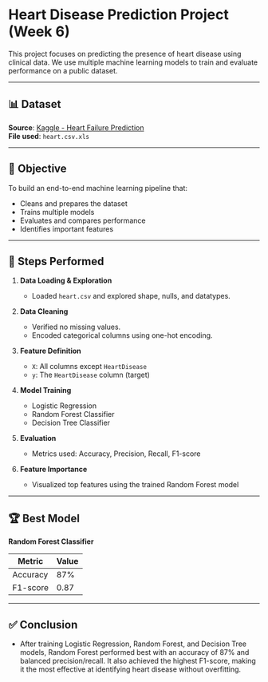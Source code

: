 # Heart Disease Prediction Project (Week 6)

This project focuses on predicting the presence of heart disease using clinical data. We use multiple machine learning models to train and evaluate performance on a public dataset.

---

## 📊 Dataset

**Source**: [Kaggle - Heart Failure Prediction](https://www.kaggle.com/datasets/fedesoriano/heart-failure-prediction)  
**File used**: `heart.csv.xls`

---

## 🎯 Objective

To build an end-to-end machine learning pipeline that:
- Cleans and prepares the dataset
- Trains multiple models
- Evaluates and compares performance
- Identifies important features

---

## 🔧 Steps Performed

1. **Data Loading & Exploration**
   - Loaded `heart.csv` and explored shape, nulls, and datatypes.

2. **Data Cleaning**
   - Verified no missing values.
   - Encoded categorical columns using one-hot encoding.

3. **Feature Definition**
   - `X`: All columns except `HeartDisease`
   - `y`: The `HeartDisease` column (target)

4. **Model Training**
   - Logistic Regression
   - Random Forest Classifier
   - Decision Tree Classifier

5. **Evaluation**
   - Metrics used: Accuracy, Precision, Recall, F1-score

6. **Feature Importance**
   - Visualized top features using the trained Random Forest model

---

## 🏆 Best Model

**Random Forest Classifier**

| Metric      | Value     |
|-------------|-----------|
| Accuracy    | 87%       |
| F1-score    | 0.87      |

---

## ✅ Conclusion

- After training Logistic Regression, Random Forest, and Decision Tree models, Random Forest performed       best with an accuracy of 87% and balanced precision/recall. It also achieved the highest F1-score,         making it the most effective at identifying heart disease without overfitting.


